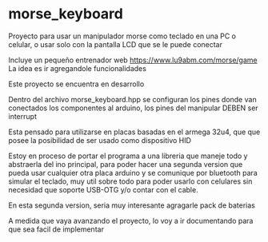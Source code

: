 # morse_keyboard

Proyecto para usar un manipulador morse como teclado en una PC o celular, o usar solo con la pantalla LCD que se le puede conectar

Incluye un pequeño entrenador web <https://www.lu9abm.com/morse/game> La idea es ir agregandole funcionalidades

Este proyecto se encuentra en desarrollo

Dentro del archivo morse_keyboard.hpp se configuran los pines donde van conectados los componentes al arduino, los pines del manipular DEBEN ser interrupt

Esta pensado para utilizarse en placas basadas en el armega 32u4, que que posee la posibilidad de ser usado como dispositivo HID

Estoy en proceso de portar el programa a una libreria que maneje todo y abstraerla del ino principal, para poder hacer una segunda version que pueda usar cualquier otra placa arduino y se comunique por bluetooth para simular el teclado, muy util sobre todo para poder usarlo con celulares sin necesidad que soporte USB-OTG y/o contar con el cable.

En esta segunda version, seria muy interesante agragarle pack de baterias

A medida que vaya avanzando el proyecto, lo voy a ir documentando para que sea facil de implementar
